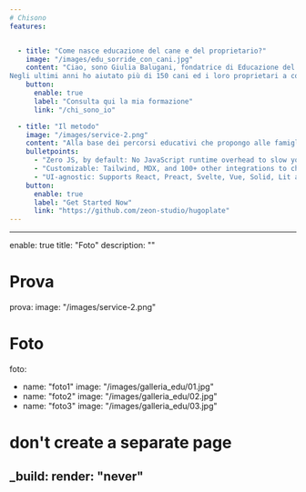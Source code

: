 ```yaml
---
# Chisono
features:


  - title: "Come nasce educazione del cane e del proprietario?"
    image: "/images/edu_sorride_con_cani.jpg"
    content: "Ciao, sono Giulia Balugani, fondatrice di Educazione del Cane e del Proprietario e mi occupo di cinofilia dal 2016.
Negli ultimi anni ho aiutato più di 150 cani ed i loro proprietari a comunicare nella maniera corretta migliorando la loro relazione. "
    button:
      enable: true
      label: "Consulta qui la mia formazione"
      link: "/chi_sono_io"

  - title: "Il metodo"
    image: "/images/service-2.png"
    content: "Alla base dei percorsi educativi che propongo alle famiglie che scelgono di affidarsi ad Educazione del Cane e del proprietario ci sono 6 pilastri fondamentali. "
    bulletpoints:
      - "Zero JS, by default: No JavaScript runtime overhead to slow you down."
      - "Customizable: Tailwind, MDX, and 100+ other integrations to choose from."
      - "UI-agnostic: Supports React, Preact, Svelte, Vue, Solid, Lit and more."
    button:
      enable: true
      label: "Get Started Now"
      link: "https://github.com/zeon-studio/hugoplate"
---
```


---
enable: true
title: "Foto"
description: ""

# Prova
prova:
  image: "/images/service-2.png"

# Foto
foto:
  - name: "foto1"
    image: "/images/galleria_edu/01.jpg"
  - name: "foto2"
    image: "/images/galleria_edu/02.jpg"
  - name: "foto3"
    image: "/images/galleria_edu/03.jpg"

# don't create a separate page
_build:
  render: "never"
---
